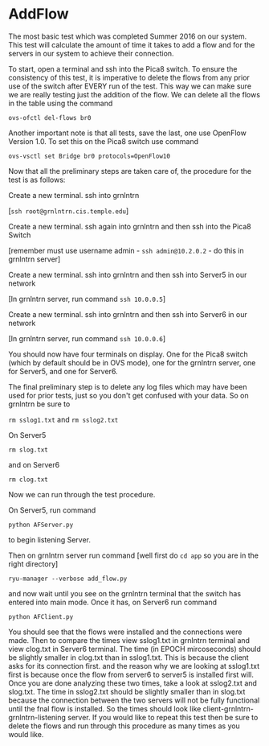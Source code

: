 # AddFlow
The most basic test which was completed Summer 2016 on our system.  This test will calculate the amount
of time it takes to add a flow and for the servers in our system to achieve their connection.

To start, open a terminal and ssh into the Pica8 switch.  To ensure the consistency of this test, it is imperative to
delete the flows from any prior use of the switch after EVERY run of the test.  This way we can make sure we are really 
testing just the addition of the flow.  We can delete all the flows in the table using the command

`ovs-ofctl del-flows br0`

Another important note is that all tests, save the last, one use OpenFlow Version 1.0.  To set this on the Pica8 switch use command

`ovs-vsctl set Bridge br0 protocols=OpenFlow10`

Now that all the preliminary steps are taken care of, the procedure for the test is as follows:

Create a new terminal. ssh into grnlntrn 

[`ssh root@grnlntrn.cis.temple.edu`]

Create a new terminal.  ssh again into grnlntrn and then ssh into the Pica8 Switch 

[remember must use username admin - `ssh admin@10.2.0.2` - do this in grnlntrn server]

Create a new terminal. ssh into grnlntrn and then ssh into Server5 in our network 

[In grnlntrn server, run command `ssh 10.0.0.5`]

Create a new terminal.  ssh into grnlntrn and then ssh into Server6 in our network

[In grnlntrn server, run command `ssh 10.0.0.6`]

You should now have four terminals on display.  One for the Pica8 switch (which by default should be in OVS mode), one for the grnlntrn server, one for Server5, and one for Server6.

The final preliminary step is to delete any log files which may have been used for prior tests, just so you don't get confused with your data.  So on grnlntrn be sure to

`rm sslog1.txt` and
`rm sslog2.txt`

On Server5

`rm slog.txt`

and on Server6

`rm clog.txt`

Now we can run through the test procedure.

On Server5, run command 

`python AFServer.py`

to begin listening Server.

Then on grnlntrn server run command [well first do `cd app` so you are in the right directory] 

`ryu-manager --verbose add_flow.py`

and now wait until you see on the grnlntrn terminal that the switch has entered into main mode.  Once it has, on Server6 run command

`python AFClient.py`

You should see that the flows were installed and the connections were made.  Then to compare the times view sslog1.txt in grnlntrn terminal and view clog.txt in Server6 terminal.  The time (in EPOCH mircoseconds) should be slightly smaller in clog.txt than in sslog1.txt.  This is because the client asks for its connection first.  and the reason why we are looking at sslog1.txt first is because once the flow from server6 to server5 is installed first will.  Once you are done analyzing these two times, take a look at sslog2.txt and slog.txt.  The time in sslog2.txt should be slightly smaller than in slog.txt because the connection between the two servers will not be fully functional until the fnal flow is installed.
So the times should look like client-grnlntrn-grnlntrn-listening server.
If you would like to repeat this test then be sure to delete the flows and run through this procedure as many times as you would like.


